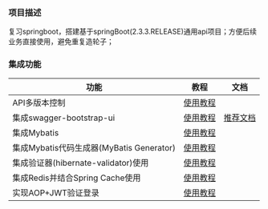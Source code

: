 ### 项目描述
复习springboot，搭建基于springBoot(2.3.3.RELEASE)通用api项目；方便后续业务直接使用，避免重复造轮子；

### 集成功能


| 功能                                     | 教程                                                         | 文档                                         |
| ---------------------------------------- | ------------------------------------------------------------ | -------------------------------------------- |
| API多版本控制    | [使用教程](http://liuqh.icu/2020/07/11/java-business-api-version/) |     |
| 集成swagger-bootstrap-ui | [使用教程](http://liuqh.icu/2020/09/02/springboot-2-swagger/) | [推荐文档](https://doc.xiaominfo.com/guide/) |
| 集成Mybatis | [使用教程](http://liuqh.icu/2020/09/07/springboot-3-mybatis/) |  |
| 集成Mybatis代码生成器(MyBatis Generator) | [使用教程](http://liuqh.icu/2020/09/09/springboot-4-mybatisgenerator/) |  |
| 集成验证器(hibernate-validator)使用  | [使用教程](http://liuqh.icu/2020/09/15/springboot-5-yan-zheng-qi/) |   |
| 集成Redis并结合Spring Cache使用  | [使用教程](http://liuqh.icu/2020/09/17/springboot-7-redis/) |   |
| 实现AOP+JWT验证登录  | [使用教程](http://liuqh.icu/2020/11/06/springboot-23-aop-use/) |   |

